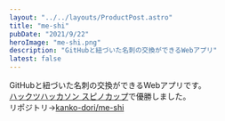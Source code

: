 ```yaml
---
layout: "../../layouts/ProductPost.astro"
title: "me-shi"
pubDate: "2021/9/22"
heroImage: "me-shi.png"
description: "GitHubと紐づいた名刺の交換ができるWebアプリ"
latest: false
---
```


GitHubと紐づいた名刺の交換ができるWebアプリです。  
[ハックツハッカソン スピノカップ](https://hackz.team/news/5Pq3BX9JLuz6pb6gJ76Zv8)で優勝しました。  
リポジトリ→[kanko-dori/me-shi](https://github.com/kanko-dori/me-shi)
